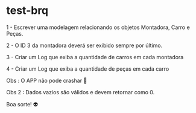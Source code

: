 # test-brq

1 - Escrever uma modelagem relacionando os objetos Montadora, Carro e Peças.

2 - O ID 3 da montadora deverá ser exibido sempre por último.

3 - Criar um Log que exiba a quantidade de carros em cada montadora

4 - Criar um Log que exiba a quantidade de peças em cada carro

Obs : O APP não pode crashar :see_no_evil:

Obs 2 : Dados vazios são válidos e devem retornar como 0.

Boa sorte! :alien:


